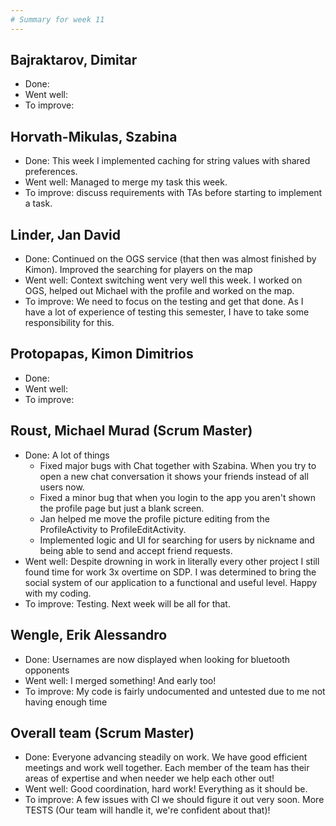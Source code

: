 ```yaml
---
# Summary for week 11
---
```


## Bajraktarov, Dimitar
- Done:
- Went well:
- To improve:

## Horvath-Mikulas, Szabina
- Done: This week I implemented caching for string values with shared preferences.
- Went well: Managed to merge my task this week.
- To improve: discuss requirements with TAs before starting to implement a task.

## Linder, Jan David
- Done: Continued on the OGS service (that then was almost finished by Kimon). Improved the searching for players on the map
- Went well: Context switching went very well this week. I worked on OGS, helped out Michael with the profile and worked on the map.
- To improve: We need to focus on the testing and get that done. As I have a lot of experience of testing this semester, I have to take some responsibility for this.

## Protopapas, Kimon Dimitrios
- Done:
- Went well:
- To improve:

## Roust, Michael Murad (Scrum Master)
- Done: A lot of things
  - Fixed major bugs with Chat together with Szabina. When you try to open a new chat conversation it shows your friends instead of all users now.
  - Fixed a minor bug that when you login to the app you aren't shown the profile page but just a blank screen.
  - Jan helped me move the profile picture editing from the ProfileActivity to ProfileEditActivity.
  - Implemented logic and UI for searching for users by nickname and being able to send and accept friend requests.
- Went well: Despite drowning in work in literally every other project I still found time for work 3x overtime on SDP. I was determined
to bring the social system of our application to a functional and useful level. Happy with my coding.
- To improve: Testing. Next week will be all for that.

## Wengle, Erik Alessandro
- Done: Usernames are now displayed when looking for bluetooth opponents
- Went well: I merged something! And early too!
- To improve: My code is fairly undocumented and untested due to me not having enough time

## Overall team (Scrum Master)
- Done: Everyone advancing steadily on work. We have good efficient meetings and work well together. Each member of the team has their areas of
expertise and when needer we help each other out!
- Went well: Good coordination, hard work! Everything as it should be.
- To improve: A few issues with CI we should figure it out very soon. More TESTS (Our team will handle it, we're confident about that)!
